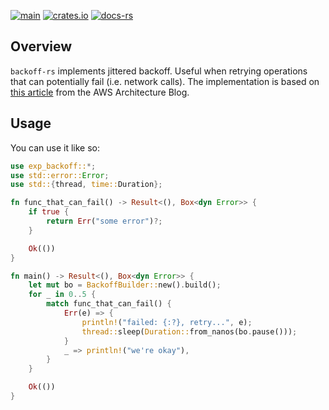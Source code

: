 [![main](https://github.com/flowerinthenight/backoff-rs/actions/workflows/main.yml/badge.svg)](https://github.com/flowerinthenight/backoff-rs/actions/workflows/main.yml)
[![crates.io](https://img.shields.io/crates/v/exp_backoff)](https://crates.io/crates/exp_backoff)
[![docs-rs](https://img.shields.io/docsrs/exp_backoff)](https://docs.rs/exp_backoff/0.1.1/exp_backoff/)

## Overview

`backoff-rs` implements jittered backoff. Useful when retrying operations that can potentially fail (i.e. network calls). The implementation is based on [this article](https://www.awsarchitectureblog.com/2015/03/backoff.html) from the AWS Architecture Blog.

## Usage

You can use it like so:

``` rust
use exp_backoff::*;
use std::error::Error;
use std::{thread, time::Duration};

fn func_that_can_fail() -> Result<(), Box<dyn Error>> {
    if true {
        return Err("some error")?;
    }

    Ok(())
}

fn main() -> Result<(), Box<dyn Error>> {
    let mut bo = BackoffBuilder::new().build();
    for _ in 0..5 {
        match func_that_can_fail() {
            Err(e) => {
                println!("failed: {:?}, retry...", e);
                thread::sleep(Duration::from_nanos(bo.pause()));
            }
            _ => println!("we're okay"),
        }
    }

    Ok(())
}
```
